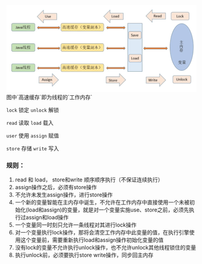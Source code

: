 <div> <img src="JVM内存模型.jpg"/></div>
图中`高速缓存`即为线程的`工作内存`

`lock` 锁定
`unlock` 解锁

`read` 读取
`load` 载入

`user` 使用
`assign` 赋值

`store` 存储
`write` 写入

### 规则：

1. read 和 load， store和write 顺序顺序执行（不保证连续执行）
2. assign操作之后，必须有store操作
3. 不允许未发生assign操作，进行store操作
4. 一个新的变量智能在主内存中诞生，不允许在工作内存中直接使用一个未被初始化(load和assign)的变量，就是对一个变量实施use、store之前，必须先执行过assign和load操作
5. 一个变量同一时刻只允许一条线程对其进行lock操作
6. 对一个变量执行lock操作，那将会清空工作内存中此变量的值，在执行引擎使用这个变量前，需要重新执行load和assign操作初始化变量的值
7. 没有lock的变量不允许执行unlock操作，也不允许unlock其他线程锁住的变量
8. 执行unlock前，必须要执行store write操作，同步回主内存
